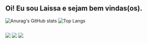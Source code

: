 ## Oi! Eu sou Laissa e sejam bem vindas(os).

![Anurag's GitHub stats](https://github-readme-stats.vercel.app/api?username=laissa-messias&show_icons=true&theme=dracula)
![Top Langs](https://github-readme-stats.vercel.app/api/top-langs/?username=laissa-messias&layout=compact&theme=dracula)

##

<div> 
  <a href="https://instagram.com/laisnows?igshid=MzNlNGNkZWQ4Mg==" target="_blank"><img src="https://img.shields.io/badge/-Instagram-%23E4405F?style=for-the-badge&logo=instagram&logoColor=white" target="_blank"></a>
  <a href = "mailto:laissa.messias123@gmail.com"><img src="https://img.shields.io/badge/-Gmail-%23333?style=for-the-badge&logo=gmail&logoColor=white" target="_blank"></a>
  <a href="https://www.linkedin.com/in/laissa-messias-966669251" target="_blank"><img src="https://img.shields.io/badge/-LinkedIn-%230077B5?style=for-the-badge&logo=linkedin&logoColor=white" target="_blank"></a> 
</div>
